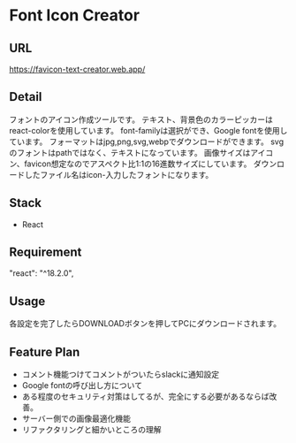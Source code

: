 # Font Icon Creator

## URL

https://favicon-text-creator.web.app/

## Detail

フォントのアイコン作成ツールです。
テキスト、背景色のカラーピッカーはreact-colorを使用しています。
font-familyは選択ができ、Google fontを使用しています。
フォーマットはjpg,png,svg,webpでダウンロードができます。
svgのフォントはpathではなく、テキストになっています。
画像サイズはアイコン、favicon想定なのでアスペクト比1:1の16進数サイズにしています。
ダウンロードしたファイル名はicon-入力したフォントになります。

## Stack 

* React

## Requirement

"react": "^18.2.0",

## Usage

各設定を完了したらDOWNLOADボタンを押してPCにダウンロードされます。

## Feature Plan

* コメント機能つけてコメントがついたらslackに通知設定
* Google fontの呼び出し方について
* ある程度のセキュリティ対策はしてるが、完全にする必要があるならば改善。
* サーバー側での画像最適化機能
* リファクタリングと細かいところの理解